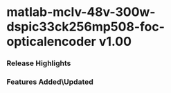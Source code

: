 # matlab-mclv-48v-300w-dspic33ck256mp508-foc-opticalencoder v1.00
### Release Highlights



### Features Added\Updated



